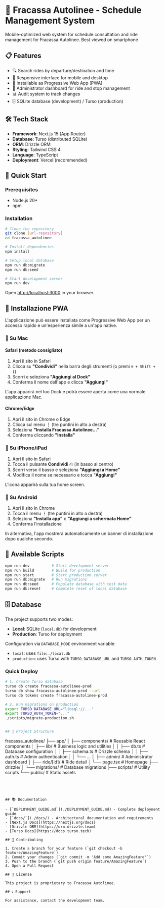 # 🚌 Fracassa Autolinee - Schedule Management System

Mobile-optimized web system for schedule consultation and ride management for Fracassa Autolinee.
Best viewed on smartphone

## 📋 Features

- 🔍 Search rides by departure/destination and time
- 📱 Responsive interface for mobile and desktop
- 💾 Installable as Progressive Web App (PWA)
- 🔐 Administrator dashboard for ride and stop management
- 📊 Audit system to track changes
- 🗄️ SQLite database (development) / Turso (production)

## 🛠️ Tech Stack

- **Framework**: Next.js 15 (App Router)
- **Database**: Turso (distributed SQLite)
- **ORM**: Drizzle ORM
- **Styling**: Tailwind CSS 4
- **Language**: TypeScript
- **Deployment**: Vercel (recommended)

## 🚀 Quick Start

### Prerequisites
- Node.js 20+ 
- npm

### Installation

```bash
# Clone the repository
git clone [url-repository]
cd fracassa_autolinee

# Install dependencies
npm install

# Setup local database
npm run db:migrate
npm run db:seed

# Start development server
npm run dev
```

Open [http://localhost:3000](http://localhost:3000) in your browser.

## 📱 Installazione PWA

L'applicazione può essere installata come Progressive Web App per un accesso rapido e un'esperienza simile a un'app native.

### 🍎 Su Mac

#### Safari (metodo consigliato)
1. Apri il sito in Safari
2. Clicca su **"Condividi"** nella barra degli strumenti (o premi `⌘ + Shift + I`)
3. Scorri e seleziona **"Aggiungi al Dock"**
4. Conferma il nome dell'app e clicca **"Aggiungi"**

L'app apparirà nel tuo Dock e potrà essere aperta come una normale applicazione Mac.

#### Chrome/Edge
1. Apri il sito in Chrome o Edge
2. Clicca sul menu **⋮** (tre puntini in alto a destra)
3. Seleziona **"Installa Fracassa Autolinee..."**
4. Conferma cliccando **"Installa"**

### 📱 Su iPhone/iPad

1. Apri il sito in Safari
2. Tocca il pulsante **Condividi** ⎙ (in basso al centro)
3. Scorri verso il basso e seleziona **"Aggiungi a Home"**
4. Modifica il nome se necessario e tocca **"Aggiungi"**

L'icona apparirà sulla tua home screen.

### 🤖 Su Android

1. Apri il sito in Chrome
2. Tocca il menu **⋮** (tre puntini in alto a destra)
3. Seleziona **"Installa app"** o **"Aggiungi a schermata Home"**
4. Conferma l'installazione

In alternativa, l'app mostrerà automaticamente un banner di installazione dopo qualche secondo.

## 📝 Available Scripts

```bash
npm run dev          # Start development server
npm run build        # Build for production
npm run start        # Start production server
npm run db:migrate   # Run migrations
npm run db:seed      # Populate database with test data
npm run db:reset     # Complete reset of local database
```

## 🗄️ Database

The project supports two modes:
- **Local**: SQLite (`local.db`) for development
- **Production**: Turso for deployment

Configuration via `DATABASE_MODE` environment variable:
- `local`: uses `file:./local.db`
- `production`: uses Turso with `TURSO_DATABASE_URL` and `TURSO_AUTH_TOKEN`

### Quick Deploy

```bash
# 1. Create Turso database
turso db create fracassa-autolinee-prod
turso db show fracassa-autolinee-prod --url
turso db tokens create fracassa-autolinee-prod

# 2. Run migrations on production
export TURSO_DATABASE_URL="libsql://..."
export TURSO_AUTH_TOKEN="..."
./scripts/migrate-production.sh


## 📁 Project Structure

```
fracassa_autolinee/
├── app/
│   ├── components/         # Reusable React components
│   ├── lib/               # Business logic and utilities
│   │   ├── db.ts          # Database configuration
│   │   ├── schema.ts      # Drizzle schema
│   │   ├── auth.ts        # Admin authentication
│   │   └── ...
│   ├── admin/             # Administrator dashboard
│   ├── ride/[id]/         # Ride detail
│   └── page.tsx           # Homepage
├── drizzle/
│   └── migrations/        # Database migrations
├── scripts/               # Utility scripts
└── public/                # Static assets
```




## 📚 Documentation

- [`DEPLOYMENT_GUIDE.md`](./DEPLOYMENT_GUIDE.md) - Complete deployment guide
- [`docs/`](./docs/) - Architectural documentation and requirements
- [Next.js Docs](https://nextjs.org/docs)
- [Drizzle ORM](https://orm.drizzle.team)
- [Turso Docs](https://docs.turso.tech)

## 🤝 Contributing

1. Create a branch for your feature (`git checkout -b feature/AmazingFeature`)
2. Commit your changes (`git commit -m 'Add some AmazingFeature'`)
3. Push to the branch (`git push origin feature/AmazingFeature`)
4. Open a Pull Request

## 📄 License

This project is proprietary to Fracassa Autolinee.

## 📞 Support

For assistance, contact the development team.

